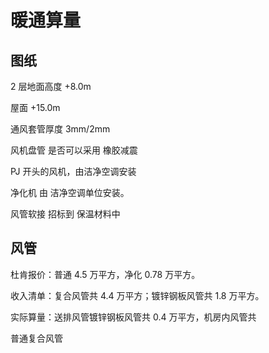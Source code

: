 # 暖通算量

## 图纸

2 层地面高度 +8.0m

屋面 +15.0m

通风套管厚度 3mm/2mm

风机盘管 是否可以采用 橡胶减震

PJ 开头的风机，由洁净空调安装

净化机 由 洁净空调单位安装。

风管软接 招标到 保温材料中

## 风管

杜肯报价：普通 4.5 万平方，净化 0.78 万平方。

收入清单：复合风管共 4.4 万平方；镀锌钢板风管共  1.8 万平方。

实际算量：送排风管镀锌钢板风管共 0.4 万平方，机房内风管共

普通复合风管
